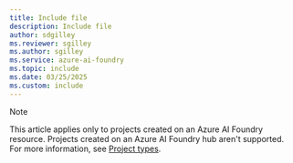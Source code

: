 ```yaml
---
title: Include file
description: Include file
author: sdgilley
ms.reviewer: sgilley
ms.author: sgilley
ms.service: azure-ai-foundry
ms.topic: include
ms.date: 03/25/2025
ms.custom: include
---
```


> [!NOTE]
> This article applies only to projects created on an Azure AI Foundry resource. Projects created on an Azure AI Foundry hub aren't supported. For more information, see [Project types](../concepts/project-types.md).